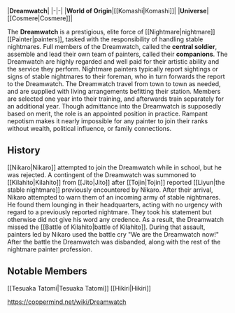 |**Dreamwatch**|
|-|-|
|**World of Origin**|[[Komashi\|Komashi]]|
|**Universe**|[[Cosmere\|Cosmere]]|

The **Dreamwatch** is a prestigious, elite force of [[Nightmare\|nightmare]] [[Painter\|painters]], tasked with the responsibility of handling stable nightmares. Full members of the Dreamwatch, called the **central soldier**, assemble and lead their own team of painters, called their **companions**. The Dreamwatch are highly regarded and well paid for their artistic ability and the service they perform.
Nightmare painters typically report sightings or signs of stable nightmares to their foreman, who in turn forwards the report to the Dreamwatch. The Dreamwatch travel from town to town as needed, and are supplied with living arrangements befitting their station. Members are selected one year into their training, and afterwards train separately for an additional year. Though admittance into the Dreamwatch is supposedly based on merit, the role is an appointed position in practice. Rampant nepotism makes it nearly impossible for any painter to join their ranks without wealth, political influence, or family connections.

## History
[[Nikaro\|Nikaro]] attempted to join the Dreamwatch while in school, but he was rejected. A contingent of the Dreamwatch was summoned to [[Kilahito\|Kilahito]] from [[Jito\|Jito]] after [[Tojin\|Tojin]] reported [[Liyun\|the stable nightmare]] previously encountered by Nikaro. After their arrival, Nikaro attempted to warn them of an incoming army of stable nightmares. He found them lounging in their headquarters, acting with no urgency with regard to a previously reported nightmare. They took his statement but otherwise did not give his word any credence. As a result, the Dreamwatch missed the [[Battle of Kilahito\|battle of Kilahito]]. During that assault, painters led by Nikaro used the battle cry "We are the Dreamwatch now!" After the battle the Dreamwatch was disbanded, along with the rest of the nightmare painter profession.

## Notable Members
[[Tesuaka Tatomi\|Tesuaka Tatomi]]
[[Hikiri\|Hikiri]]


https://coppermind.net/wiki/Dreamwatch